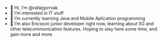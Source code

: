 - 👋 Hi, I’m @rafalgorniak
- 👀 I’m interested in IT stuff
- 🌱 I’m currently learning Java and Mobile Aplication programming
- 💞️ I’m also Ericsson junior developer right now, learning about 5G and other telecommunication features. Hoping to stay here some time, and gain more and more.
<!---
rafalgorniak/rafalgorniak is a ✨ special ✨ repository because its `README.md` (this file) appears on your GitHub profile.
You can click the Preview link to take a look at your changes.
--->
